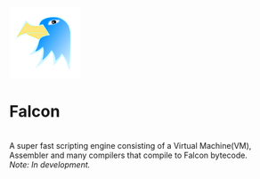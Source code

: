 <html>
  <body>
    <img src="logos/falcon.svg", width=128, height=128>
    <h1>Falcon</h1>
    <br>
    A super fast scripting engine consisting of a Virtual Machine(VM), Assembler and many compilers that compile to Falcon bytecode.
    <br>
    <I>Note: In development.</I>
  </body>
</html>

